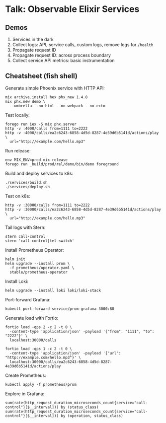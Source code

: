 Talk: Observable Elixir Services
================================

## Demos

1. Services in the dark
2. Collect logs: API, service calls, custom logs, remove logs for `/health`
3. Propagate request ID
4. Propagate request ID: across process boundary
5. Collect service API metrics: basic instrumentation

## Cheatsheet (fish shell)

Generate simple Phoenix service with HTTP API:

```
mix archive.install hex phx_new 1.4.8
mix phx.new demo \
  --umbrella --no-html --no-webpack --no-ecto
```

Test locally:
```
forego run iex -S mix phx.server
http -v :4000/calls from=1111 to=2222
http -v :4000/calls/ea2c6243-6858-4d5d-8287-4e39d6b5141d/actions/play \
  url="http://example.com/hello.mp3"
```

Run release: 
```
env MIX_ENV=prod mix release
forego run _build/prod/rel/demo/bin/demo foreground
```

Build and deploy services to k8s:
```
./services/build.sh
./services/deploy.sh
```

Test on k8s:
```
http -v :30000/calls from=1111 to=2222
http -v :30000/calls/ea2c6243-6858-4d5d-8287-4e39d6b5141d/actions/play \
  url="http://example.com/hello.mp3"
```

Tail logs with Stern:
```
stern call-control
stern 'call-control|tel-switch'
```

Install Prometheus Operator:
```
helm init
helm upgrade --install prom \
  -f prometheus/operator.yaml \
  stable/prometheus-operator
```

Install Loki:
```
helm upgrade --install loki loki/loki-stack
```

Port-forward Grafana:
```
kubectl port-forward service/prom-grafana 3000:80
```

Generate load with Fortio:
```
fortio load -qps 2 -c 2 -t 0 \
  -content-type 'application/json' -payload '{"from": "1111", "to": "2222"}' \
  localhost:30000/calls

fortio load -qps 1 -c 2 -t 0 \
  -content-type 'application/json' -payload '{"url": "http://example.com/hello.mp3"}' \
  localhost:30000/calls/ea2c6243-6858-4d5d-8287-4e39d6b5141d/actions/play
```

Create Prometheus:
```
kubectl apply -f prometheus/prom
```

Explore in Grafana:
```
sum(rate(http_request_duration_microseconds_count{service="call-control"}[$__interval])) by (status_class)
sum(rate(http_request_duration_microseconds_count{service="call-control"}[$__interval])) by (operation, status_class)
```
